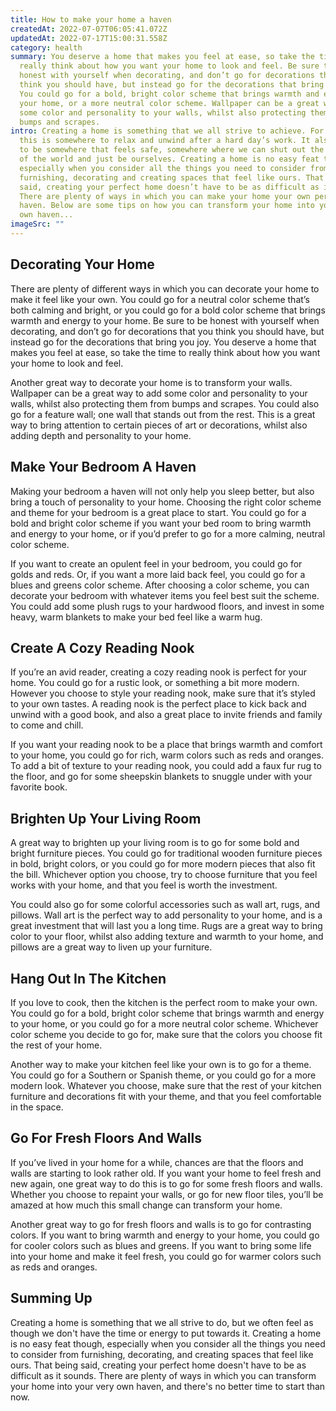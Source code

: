 ```yaml
---
title: How to make your home a haven
createdAt: 2022-07-07T06:05:41.072Z
updatedAt: 2022-07-17T15:00:31.558Z
category: health
summary: You deserve a home that makes you feel at ease, so take the time to
  really think about how you want your home to look and feel. Be sure to be
  honest with yourself when decorating, and don’t go for decorations that you
  think you should have, but instead go for the decorations that bring you joy.
  You could go for a bold, bright color scheme that brings warmth and energy to
  your home, or a more neutral color scheme. Wallpaper can be a great way to add
  some color and personality to your walls, whilst also protecting them from
  bumps and scrapes.
intro: Creating a home is something that we all strive to achieve. For most,
  this is somewhere to relax and unwind after a hard day’s work. It also needs
  to be somewhere that feels safe, somewhere where we can shut out the troubles
  of the world and just be ourselves. Creating a home is no easy feat though,
  especially when you consider all the things you need to consider from
  furnishing, decorating and creating spaces that feel like ours. That being
  said, creating your perfect home doesn’t have to be as difficult as it sounds.
  There are plenty of ways in which you can make your home your own personal
  haven. Below are some tips on how you can transform your home into your very
  own haven...
imageSrc: ""
---
```


## Decorating Your Home

There are plenty of different ways in which you can decorate your home to make it feel like your own. You could go for a neutral color scheme that’s both calming and bright, or you could go for a bold color scheme that brings warmth and energy to your home. Be sure to be honest with yourself when decorating, and don’t go for decorations that you think you should have, but instead go for the decorations that bring you joy. You deserve a home that makes you feel at ease, so take the time to really think about how you want your home to look and feel.

Another great way to decorate your home is to transform your walls. Wallpaper can be a great way to add some color and personality to your walls, whilst also protecting them from bumps and scrapes. You could also go for a feature wall; one wall that stands out from the rest. This is a great way to bring attention to certain pieces of art or decorations, whilst also adding depth and personality to your home.

## Make Your Bedroom A Haven

Making your bedroom a haven will not only help you sleep better, but also bring a touch of personality to your home. Choosing the right color scheme and theme for your bedroom is a great place to start. You could go for a bold and bright color scheme if you want your bed room to bring warmth and energy to your home, or if you’d prefer to go for a more calming, neutral color scheme.

If you want to create an opulent feel in your bedroom, you could go for golds and reds. Or, if you want a more laid back feel, you could go for a blues and greens color scheme. After choosing a color scheme, you can decorate your bedroom with whatever items you feel best suit the scheme. You could add some plush rugs to your hardwood floors, and invest in some heavy, warm blankets to make your bed feel like a warm hug.

## Create A Cozy Reading Nook

If you’re an avid reader, creating a cozy reading nook is perfect for your home. You could go for a rustic look, or something a bit more modern. However you choose to style your reading nook, make sure that it’s styled to your own tastes. A reading nook is the perfect place to kick back and unwind with a good book, and also a great place to invite friends and family to come and chill.

If you want your reading nook to be a place that brings warmth and comfort to your home, you could go for rich, warm colors such as reds and oranges. To add a bit of texture to your reading nook, you could add a faux fur rug to the floor, and go for some sheepskin blankets to snuggle under with your favorite book.

## Brighten Up Your Living Room

A great way to brighten up your living room is to go for some bold and bright furniture pieces. You could go for traditional wooden furniture pieces in bold, bright colors, or you could go for more modern pieces that also fit the bill. Whichever option you choose, try to choose furniture that you feel works with your home, and that you feel is worth the investment.

You could also go for some colorful accessories such as wall art, rugs, and pillows. Wall art is the perfect way to add personality to your home, and is a great investment that will last you a long time. Rugs are a great way to bring color to your floor, whilst also adding texture and warmth to your home, and pillows are a great way to liven up your furniture.

## Hang Out In The Kitchen

If you love to cook, then the kitchen is the perfect room to make your own. You could go for a bold, bright color scheme that brings warmth and energy to your home, or you could go for a more neutral color scheme. Whichever color scheme you decide to go for, make sure that the colors you choose fit the rest of your home.

Another way to make your kitchen feel like your own is to go for a theme. You could go for a Southern or Spanish theme, or you could go for a more modern look. Whatever you choose, make sure that the rest of your kitchen furniture and decorations fit with your theme, and that you feel comfortable in the space.

## Go For Fresh Floors And Walls

If you’ve lived in your home for a while, chances are that the floors and walls are starting to look rather old. If you want your home to feel fresh and new again, one great way to do this is to go for some fresh floors and walls. Whether you choose to repaint your walls, or go for new floor tiles, you’ll be amazed at how much this small change can transform your home.

Another great way to go for fresh floors and walls is to go for contrasting colors. If you want to bring warmth and energy to your home, you could go for cooler colors such as blues and greens. If you want to bring some life into your home and make it feel fresh, you could go for warmer colors such as reds and oranges.

## Summing Up

Creating a home is something that we all strive to do, but we often feel as though we don't have the time or energy to put towards it. Creating a home is no easy feat though, especially when you consider all the things you need to consider from furnishing, decorating, and creating spaces that feel like ours. That being said, creating your perfect home doesn't have to be as difficult as it sounds. There are plenty of ways in which you can transform your home into your very own haven, and there's no better time to start than now.
